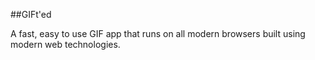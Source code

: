 ##GIFt'ed

A fast, easy to use GIF app that runs on all modern browsers built using modern web technologies.
